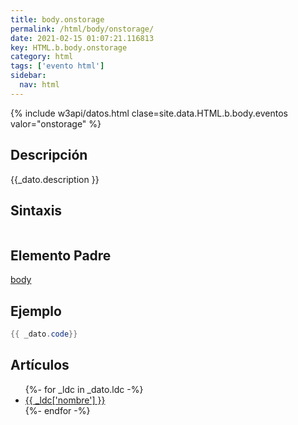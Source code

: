 ```yaml
---
title: body.onstorage
permalink: /html/body/onstorage/
date: 2021-02-15 01:07:21.116813
key: HTML.b.body.onstorage
category: html
tags: ['evento html']
sidebar: 
  nav: html
---
```


{% include w3api/datos.html clase=site.data.HTML.b.body.eventos valor="onstorage" %}

## Descripción
{{_dato.description }}

## Sintaxis
~~~html
~~~

## Elemento Padre
[body](/html/body/)

## Ejemplo
~~~java
{{ _dato.code}}
~~~

## Artículos
<ul>
{%- for _ldc in _dato.ldc -%}
   <li>
       <a href="{{_ldc['url'] }}">{{ _ldc['nombre'] }}</a>
   </li>
{%- endfor -%}
</ul>
